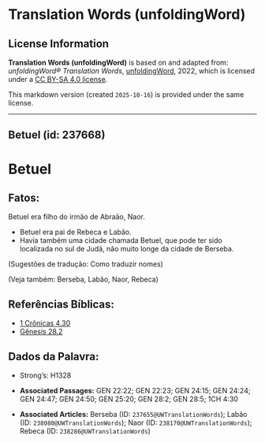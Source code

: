 # Translation Words (unfoldingWord)

## License Information

**Translation Words (unfoldingWord)** is based on and adapted from: _unfoldingWord® Translation Words_, [unfoldingWord](https://unfoldingword.org/utw), 2022, which is licensed under a [CC BY-SA 4.0 license](https://creativecommons.org/licenses/by-sa/4.0/legalcode.en).

This markdown version (created `2025-10-16`) is provided under the same license.



--------------------------------

## Betuel (id: 237668)

Betuel
======

Fatos:
------

Betuel era filho do irmão de Abraão, Naor.

* Betuel era pai de Rebeca e Labão.
* Havia também uma cidade chamada Betuel, que pode ter sido localizada no sul de Judá, não muito longe da cidade de Berseba.

(Sugestões de tradução: Como traduzir nomes)

(Veja também: Berseba, Labão, Naor, Rebeca)

Referências Bíblicas:
---------------------

* [1 Crônicas 4\.30](https://ref.ly/1Chr4:30)
* [Gênesis 28\.2](https://ref.ly/Gen28:2)

Dados da Palavra:
-----------------

* Strong’s: H1328

* **Associated Passages:** GEN 22:22; GEN 22:23; GEN 24:15; GEN 24:24; GEN 24:47; GEN 24:50; GEN 25:20; GEN 28:2; GEN 28:5; 1CH 4:30
* **Associated Articles:** Berseba (ID: `237655@UWTranslationWords`); Labão (ID: `238080@UWTranslationWords`); Naor (ID: `238170@UWTranslationWords`); Rebeca (ID: `238286@UWTranslationWords`)

